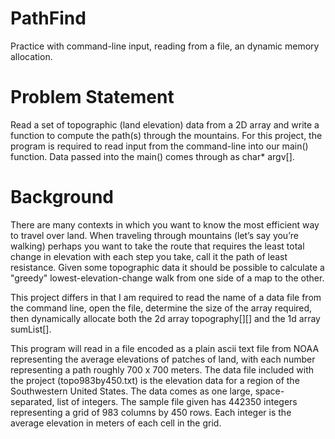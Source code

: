 # PathFind
Practice with command-line input, reading from a file, an dynamic memory allocation.

# Problem Statement
Read a set of topographic (land elevation) data from a 2D array and write a function to compute the path(s) through the mountains. For this project, the program is required to read input from the command-line into our main() function. Data passed into the main() comes through as char* argv[].

# Background
There are many contexts in which you want to know the most efficient way to travel over land. When traveling through mountains (let’s say you’re walking) perhaps you want to take the route that requires the least total change in elevation with each step you take, call it the path of least resistance. Given some topographic data it should be possible to calculate a "greedy" lowest-elevation-change walk from one side of a map to the other.

This project differs in that I am required to read the name of a data file from the command line, open the file, determine the size of the array required, then dynamically allocate both the 2d array topography[][] and the 1d array sumList[].

This program will read in a file encoded as a plain ascii text file from NOAA representing the average elevations of patches of land, with each number representing a path roughly 700 x 700 meters. The data file included with the project (topo983by450.txt)  is the elevation data for a region of the Southwestern United States. The data comes as one large, space-separated, list of integers. The sample file given has 442350 integers representing a grid of 983 columns by 450 rows. Each integer is the average elevation in meters of each cell in the grid.
